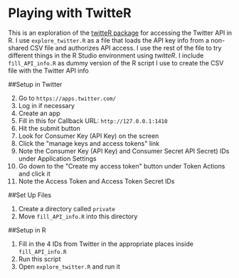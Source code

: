 # Playing with TwitteR

This is an exploration of the [twitteR package](https://cran.r-project.org/web/packages/twitteR/twitteR.pdf) for accessing the Twitter API in R. I use `explore_twitter.R` as a file that loads the API key info from a non-shared CSV file and authorizes API access. I use the rest of the file to try different things in the R Studio environment using *twitteR*. I include `fill_API_info.R` as dummy version of the R script I use to create the CSV file with the Twitter API info 

##Setup in Twitter

2. Go to `https://apps.twitter.com/`
3. Log in if necessary
4. Create an app
5. Fill in this for Callback URL:  `http://127.0.0.1:1410`
6. Hit the submit button
7. Look for Consumer Key (API Key) on the screen
8. Click the "manage keys and access tokens" link
9. Note the Consumer Key (API Key) and Consumer Secret API Secret) IDs under Application Settings	
10. Go down to the "Create my access token" button under Token Actions and click it
11. Note the Access Token and Access Token Secret IDs


##Set Up Files

1. Create a directory called `private`
2. Move `fill_API_info.R` into this directory

##Setup in R

1. Fill in the 4 IDs from Twitter in the appropriate places inside `fill_API_info.R`
2. Run this script
3. Open `explore_twitter.R` and run it
